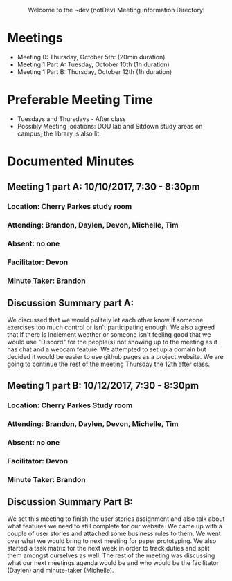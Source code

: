 <p align = "center">
Welcome to the ¬dev (notDev) Meeting information Directory! 

# Meetings
  * Meeting 0: Thursday, October 5th: (20min duration) 
  * Meeting 1 Part A: Tuesday, October 10th (1h duration)
  * Meeting 1 Part B: Thursday, October 12th (1h duration)


# Preferable Meeting Time
  * Tuesdays and Thursdays - After class
  * Possibly Meeting locations: DOU lab and Sitdown study areas on campus; the library is also lit.

# Documented Minutes 
## Meeting 1 part A: 10/10/2017, 7:30 - 8:30pm
### Location: Cherry Parkes study room
### Attending: Brandon, Daylen, Devon, Michelle, Tim
### Absent: no one
### Facilitator: Devon
### Minute Taker: Brandon

## Discussion Summary part A: 
We discussed that we would politely let each other know if someone exercises too much control
or isn't participating enough. We also agreed that if there is inclement weather or someone isn't feeling good
that we would use "Discord" for the people(s) not showing up to the meeting as it has chat and a webcam feature.
We attempted to set up a domain but decided it would be easier to use github pages as a project website.
We are going to continue the rest of the meeting Thursday the 12th after class.

## Meeting 1 part B: 10/12/2017, 7:30 - 8:30pm
### Location: Cherry Parkes Study room
### Attending: Brandon, Daylen, Devon, Michelle, Tim
### Absent: no one
### Facilitator: Devon
### Minute Taker: Brandon

## Discussion Summary Part B: 
We set this meeting to finish the user stories assignment and also talk about what features we need to still complete for our
website. We came up with a couple of user stories and attached some business rules to them. We went over what we would bring to next meeting for paper prototyping.
We also started a task matrix for the next week in order to track duties and split them amongst ourselves as well. The rest of the meeting was discussing what
our next meetings agenda would be and who would be the facilitator (Daylen) and minute-taker (Michelle).

</p>